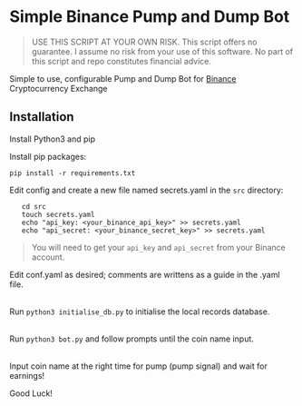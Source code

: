 # Simple Binance Pump and Dump Bot

> USE THIS SCRIPT AT YOUR OWN RISK. This script offers no guarantee. I assume no risk from your use of this software. No part of this script and repo constitutes financial advice.

Simple to use, configurable Pump and Dump Bot for [Binance](https://binance.com) Cryptocurrency Exchange

## Installation

Install Python3 and pip

Install pip packages:

```pip install -r requirements.txt``` 

Edit config and create a new file named secrets.yaml in the ```src``` directory:

```
   cd src
   touch secrets.yaml
   echo "api_key: <your_binance_api_key>" >> secrets.yaml
   echo "api_secret: <your_binance_secret_key>" >> secrets.yaml
```
> You will need to get your ```api_key``` and ```api_secret``` from your Binance account.

Edit conf.yaml as desired; comments are writtens as a guide in the .yaml file.  
<br/>

Run ```python3 initialise_db.py``` to initialise the local records database.  
<br/>

Run ```python3 bot.py``` and follow prompts until the coin name input.  
<br/>

Input coin name at the right time for pump (pump signal) and wait for earnings!

Good Luck!
